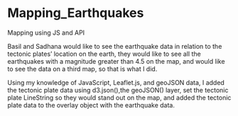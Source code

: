 # Mapping_Earthquakes
Mapping using JS and API

Basil and Sadhana would like to see the earthquake data in relation to the tectonic plates’ location on the earth, they would like to see all the earthquakes with a magnitude greater than 4.5 on the map, and would like to see the data on a third map, so that is what I did.

Using my knowledge of JavaScript, Leaflet.js, and geoJSON data, I added the tectonic plate data using d3.json(),the geoJSON() layer, set the tectonic plate LineString so they would stand out on the map, and added the tectonic plate data to the overlay object with the earthquake data. 